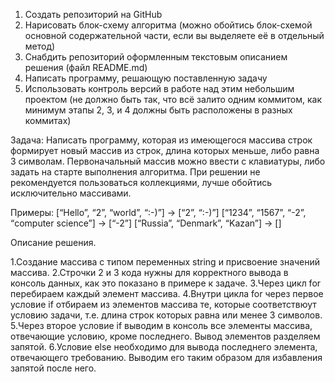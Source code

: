 1. Создать репозиторий на GitHub
2. Нарисовать блок-схему алгоритма (можно обойтись блок-схемой основной содержательной части, если вы выделяете её в отдельный метод)
3. Снабдить репозиторий оформленным текстовым описанием решения (файл README.md)
4. Написать программу, решающую поставленную задачу
5. Использовать контроль версий в работе над этим небольшим проектом (не должно быть так, что всё залито одним коммитом, как минимум этапы 2, 3, и 4 должны быть расположены в разных коммитах)

Задача: Написать программу, которая из имеющегося массива строк формирует новый массив из строк, длина которых меньше, либо равна 3 символам. Первоначальный массив можно ввести с клавиатуры, либо задать на старте выполнения алгоритма. При решении не рекомендуется пользоваться коллекциями, лучше обойтись исключительно массивами.

Примеры:
[“Hello”, “2”, “world”, “:-)”] → [“2”, “:-)”]
[“1234”, “1567”, “-2”, “computer science”] → [“-2”]
[“Russia”, “Denmark”, “Kazan”] → []

Описание решения.

1.Создание массива с типом переменных string и присвоение значений массива.
2.Строчки 2 и 3 кода нужны для корректного вывода в консоль данных, как это показано в примере к задаче.
3.Через цикл for перебираем каждый элемент массива.
4.Внутри цикла for через первое условие if отбираем из элементов массива те, которые соответствюут условию задачи, т.е. длина строк которых равна или менее 3 символов.
5.Через второе условие if выводим в консоль все элементы массива, отвечающие условию, кроме последнего. Вывод элементов разделяем запятой.
6.Условие else необходимо для вывода последнего элемента, отвечающего требованию. Выводим его таким образом для избавления запятой после него.
